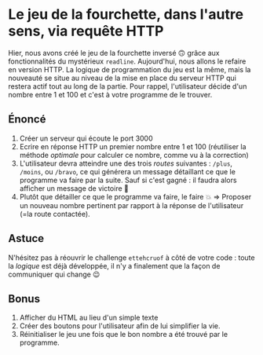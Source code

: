 # Le jeu de la fourchette, dans l'autre sens, via requête HTTP

Hier, nous avons créé le jeu de la fourchette inversé :upside_down_face: grâce aux fonctionnalités du mystérieux `readline`. Aujourd'hui, nous allons le refaire en version HTTP. La logique de programmation du jeu est la même, mais la nouveauté se situe au niveau de la mise en place du serveur HTTP qui restera actif tout au long de la partie. Pour rappel, l'utilisateur décide d'un nombre entre 1 et 100 et c'est à votre programme de le trouver.

## Énoncé

1.  Créer un serveur qui écoute le port 3000
2.  Ecrire en réponse HTTP un premier nombre entre 1 et 100 (réutiliser la méthode _optimale_ pour calculer ce nombre, comme vu à la correction)
3.  L'utilisateur devra atteindre une des trois _routes_ suivantes : `/plus`, `/moins`, ou `/bravo`, ce qui générera un message détaillant ce que le programme va faire par la suite. Sauf si c'est gagné : il faudra alors afficher un message de victoire :tada:
4.  Plutôt que détailler ce que le programme va faire, le faire :boom: => Proposer un nouveau nombre pertinent par rapport à la réponse de l'utilisateur (=la route contactée).

## Astuce

N'hésitez pas à réouvrir le challenge `ettehcruof` à côté de votre code : toute la _logique_ est déjà développée, il n'y a finalement que la façon de communiquer qui change :wink:

## Bonus

1.  Afficher du HTML au lieu d'un simple texte
2.  Créer des boutons pour l'utilisateur afin de lui simplifier la vie.
3.  Réinitialiser le jeu une fois que le bon nombre a été trouvé par le programme.
